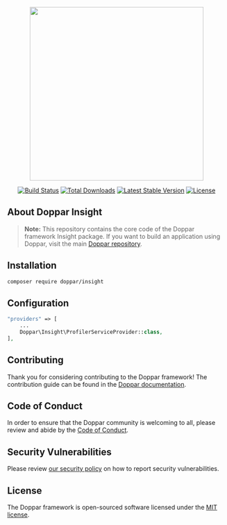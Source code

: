 <p align="center">
    <a href="https://doppar.com" target="_blank">
        <img src="https://raw.githubusercontent.com/doppar/doppar/7138fb0e72cd55256769be6947df3ac48c300700/public/logo.png" width="400">
    </a>
</p>
<p align="center">
<a href="https://github.com/doppar/insight/actions/workflows/tests.yml"><img src="https://github.com/doppar/insight/actions/workflows/tests.yml/badge.svg" alt="Build Status"></a>
<a href="https://packagist.org/packages/doppar/insight"><img src="https://img.shields.io/packagist/dt/doppar/insight" alt="Total Downloads"></a>
<a href="https://packagist.org/packages/doppar/insight"><img src="https://img.shields.io/packagist/v/doppar/insight" alt="Latest Stable Version"></a>
<a href="https://github.com/doppar/insight/blob/main/LICENSE"><img src="https://img.shields.io/github/license/doppar/insight" alt="License"></a>
</p>

## About Doppar Insight

> **Note:** This repository contains the core code of the Doppar framework Insight package. If you want to build an application using Doppar, visit the main [Doppar repository](https://github.com/doppar/doppar).


## Installation

```bash
composer require doppar/insight
```

## Configuration

```php
"providers" => [
    ...
    Doppar\Insight\ProfilerServiceProvider::class,
],
```

## Contributing

Thank you for considering contributing to the Doppar framework! The contribution guide can be found in the [Doppar documentation](https://doppar.com/versions/3.x/contributions.html).

## Code of Conduct

In order to ensure that the Doppar community is welcoming to all, please review and abide by the [Code of Conduct](https://doppar.com/versions/3.x/contributions.html#code-of-conduct).

## Security Vulnerabilities

Please review [our security policy](https://github.com/doppar/framework/security/policy) on how to report security vulnerabilities.

## License

The Doppar framework is open-sourced software licensed under the [MIT license](LICENSE.md).


